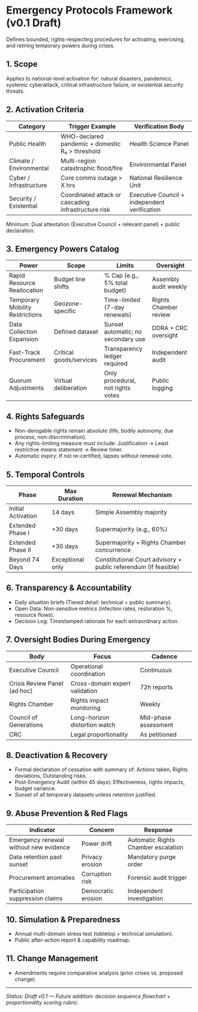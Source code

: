 # Emergency Protocols Framework (v0.1 Draft)

Defines bounded, rights-respecting procedures for activating, exercising, and retiring temporary powers during crises.

## 1. Scope
Applies to national-level activation for: natural disasters, pandemics, systemic cyberattack, critical infrastructure failure, or existential security threats.

## 2. Activation Criteria
| Category | Trigger Example | Verification Body |
|----------|-----------------|-------------------|
| Public Health | WHO-declared pandemic + domestic R₀ > threshold | Health Science Panel |
| Climate / Environmental | Multi-region catastrophic flood/fire | Environmental Panel |
| Cyber / Infrastructure | Core comms outage > X hrs | National Resilience Unit |
| Security / Existential | Coordinated attack or cascading infrastructure risk | Executive Council + independent verification |

Minimum: Dual attestation (Executive Council + relevant panel) + public declaration.

## 3. Emergency Powers Catalog
| Power | Scope | Limits | Oversight |
|-------|-------|--------|-----------|
| Rapid Resource Reallocation | Budget line shifts | % Cap (e.g., 5% total budget) | Assembly audit weekly |
| Temporary Mobility Restrictions | Geozone-specific | Time-limited (7-day renewals) | Rights Chamber review |
| Data Collection Expansion | Defined dataset | Sunset automatic; no secondary use | DDRA + CRC oversight |
| Fast-Track Procurement | Critical goods/services | Transparency ledger required | Independent audit |
| Quorum Adjustments | Virtual deliberation | Only procedural, not rights votes | Public logging |

## 4. Rights Safeguards
- Non-derogable rights remain absolute (life, bodily autonomy, due process, non-discrimination).
- Any rights-limiting measure must include: Justification → Least restrictive means statement → Review timer.
- Automatic expiry: If not re-certified, lapses without renewal vote.

## 5. Temporal Controls
| Phase | Max Duration | Renewal Mechanism |
|-------|--------------|-------------------|
| Initial Activation | 14 days | Simple Assembly majority |
| Extended Phase I | +30 days | Supermajority (e.g., 60%) |
| Extended Phase II | +30 days | Supermajority + Rights Chamber concurrence |
| Beyond 74 Days | Exceptional only | Constitutional Court advisory + public referendum (if feasible) |

## 6. Transparency & Accountability
- Daily situation briefs (Tiered detail: technical + public summary).
- Open Data: Non-sensitive metrics (infection rates, restoration %, resource flows).
- Decision Log: Timestamped rationale for each extraordinary action.

## 7. Oversight Bodies During Emergency
| Body | Focus | Cadence |
|------|-------|---------|
| Executive Council | Operational coordination | Continuous |
| Crisis Review Panel (ad hoc) | Cross-domain expert validation | 72h reports |
| Rights Chamber | Rights impact monitoring | Weekly |
| Council of Generations | Long-horizon distortion watch | Mid-phase assessment |
| CRC | Legal proportionality | As petitioned |

## 8. Deactivation & Recovery
- Formal declaration of cessation with summary of: Actions taken, Rights deviations, Outstanding risks.
- Post-Emergency Audit (within 45 days): Effectiveness, rights impacts, budget variance.
- Sunset of all temporary datasets unless retention justified.

## 9. Abuse Prevention & Red Flags
| Indicator | Concern | Response |
|-----------|---------|----------|
| Emergency renewal without new evidence | Power drift | Automatic Rights Chamber escalation |
| Data retention past sunset | Privacy erosion | Mandatory purge order |
| Procurement anomalies | Corruption risk | Forensic audit trigger |
| Participation suppression claims | Democratic erosion | Independent investigation |

## 10. Simulation & Preparedness
- Annual multi-domain stress test (tabletop + technical simulation).
- Public after-action report & capability roadmap.

## 11. Change Management
- Amendments require comparative analysis (prior crises vs. proposed change).

---
*Status: Draft v0.1 — Future addition: decision sequence flowchart + proportionality scoring rubric.*
